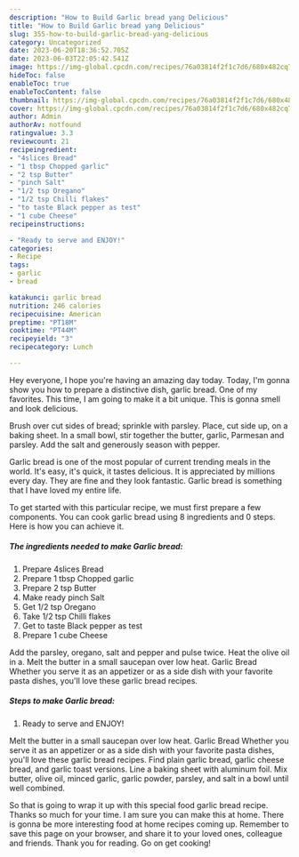 ```yaml
---
description: "How to Build Garlic bread yang Delicious"
title: "How to Build Garlic bread yang Delicious"
slug: 355-how-to-build-garlic-bread-yang-delicious
category: Uncategorized
date: 2023-06-20T18:36:52.705Z
date: 2023-06-03T22:05:42.541Z
image: https://img-global.cpcdn.com/recipes/76a03814f2f1c7d6/680x482cq70/garlic-bread-recipe-main-photo.jpg
hideToc: false
enableToc: true
enableTocContent: false
thumbnail: https://img-global.cpcdn.com/recipes/76a03814f2f1c7d6/680x482cq70/garlic-bread-recipe-main-photo.jpg
cover: https://img-global.cpcdn.com/recipes/76a03814f2f1c7d6/680x482cq70/garlic-bread-recipe-main-photo.jpg
author: Admin
authorAv: notfound
ratingvalue: 3.3
reviewcount: 21
recipeingredient:
- "4slices Bread"
- "1 tbsp Chopped garlic"
- "2 tsp Butter"
- "pinch Salt"
- "1/2 tsp Oregano"
- "1/2 tsp Chilli flakes"
- "to taste Black pepper as test"
- "1 cube Cheese"
recipeinstructions:

- "Ready to serve and ENJOY!"
categories:
- Recipe
tags:
- garlic
- bread

katakunci: garlic bread 
nutrition: 246 calories
recipecuisine: American
preptime: "PT18M"
cooktime: "PT44M"
recipeyield: "3"
recipecategory: Lunch

---
```



Hey everyone, I hope you're having an amazing day today. Today, I'm gonna show you how to prepare a distinctive dish, garlic bread. One of my favorites. This time, I am going to make it a bit unique. This is gonna smell and look delicious.

Brush over cut sides of bread; sprinkle with parsley. Place, cut side up, on a baking sheet. In a small bowl, stir together the butter, garlic, Parmesan and parsley. Add the salt and generously season with pepper.

Garlic bread is one of the most popular of current trending meals in the world. It's easy, it's quick, it tastes delicious. It is appreciated by millions every day. They are fine and they look fantastic. Garlic bread is something that I have loved my entire life.


To get started with this particular recipe, we must first prepare a few components. You can cook garlic bread using 8 ingredients and 0 steps. Here is how you can achieve it.

<!--inarticleads1-->

##### The ingredients needed to make Garlic bread:

1. Prepare 4slices Bread
1. Prepare 1 tbsp Chopped garlic
1. Prepare 2 tsp Butter
1. Make ready pinch Salt
1. Get 1/2 tsp Oregano
1. Take 1/2 tsp Chilli flakes
1. Get to taste Black pepper as test
1. Prepare 1 cube Cheese


Add the parsley, oregano, salt and pepper and pulse twice. Heat the olive oil in a. Melt the butter in a small saucepan over low heat. Garlic Bread Whether you serve it as an appetizer or as a side dish with your favorite pasta dishes, you&#39;ll love these garlic bread recipes. 

<!--inarticleads2-->

##### Steps to make Garlic bread:


1. Ready to serve and ENJOY!

Melt the butter in a small saucepan over low heat. Garlic Bread Whether you serve it as an appetizer or as a side dish with your favorite pasta dishes, you&#39;ll love these garlic bread recipes. Find plain garlic bread, garlic cheese bread, and garlic toast versions. Line a baking sheet with aluminum foil. Mix butter, olive oil, minced garlic, garlic powder, parsley, and salt in a bowl until well combined. 

So that is going to wrap it up with this special food garlic bread recipe. Thanks so much for your time. I am sure you can make this at home. There is gonna be more interesting food at home recipes coming up. Remember to save this page on your browser, and share it to your loved ones, colleague and friends. Thank you for reading. Go on get cooking!
